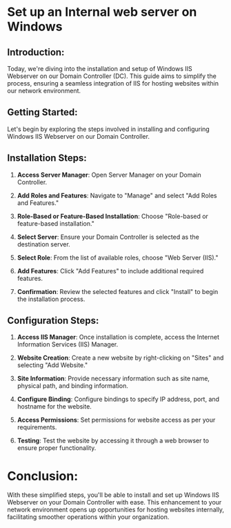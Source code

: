 # Set up an Internal web server on Windows

## Introduction:

Today, we're diving into the installation and setup of Windows IIS Webserver on our Domain Controller (DC). This guide aims to simplify the process, ensuring a seamless integration of IIS for hosting websites within our network environment.

## Getting Started:

Let's begin by exploring the steps involved in installing and configuring Windows IIS Webserver on our Domain Controller.

## Installation Steps:

1. **Access Server Manager**: Open Server Manager on your Domain Controller.

2. **Add Roles and Features**: Navigate to "Manage" and select "Add Roles and Features."

3. **Role-Based or Feature-Based Installation**: Choose "Role-based or feature-based installation."

4. **Select Server**: Ensure your Domain Controller is selected as the destination server.

5. **Select Role**: From the list of available roles, choose "Web Server (IIS)."

6. **Add Features**: Click "Add Features" to include additional required features.

7. **Confirmation**: Review the selected features and click "Install" to begin the installation process.

## Configuration Steps:

1. **Access IIS Manager**: Once installation is complete, access the Internet Information Services (IIS) Manager.

2. **Website Creation**: Create a new website by right-clicking on "Sites" and selecting "Add Website."

3. **Site Information**: Provide necessary information such as site name, physical path, and binding information.

4. **Configure Binding**: Configure bindings to specify IP address, port, and hostname for the website.

5. **Access Permissions**: Set permissions for website access as per your requirements.

6. **Testing**: Test the website by accessing it through a web browser to ensure proper functionality.

# Conclusion:

With these simplified steps, you'll be able to install and set up Windows IIS Webserver on your Domain Controller with ease. This enhancement to your network environment opens up opportunities for hosting websites internally, facilitating smoother operations within your organization.
